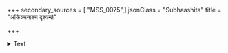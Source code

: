 +++
secondary_sources = [ "MSS_0075",]
jsonClass = "Subhaashita"
title = "अकिञ्चनाश्च दृश्यन्ते"

+++

<details><summary>Text</summary>

अकिंचनाश्च दृश्यन्ते पुरुषाश्चिरजीविनः।  
समृद्धे च कुले जाता विनश्यन्ति पतंगवत्॥
</details>
